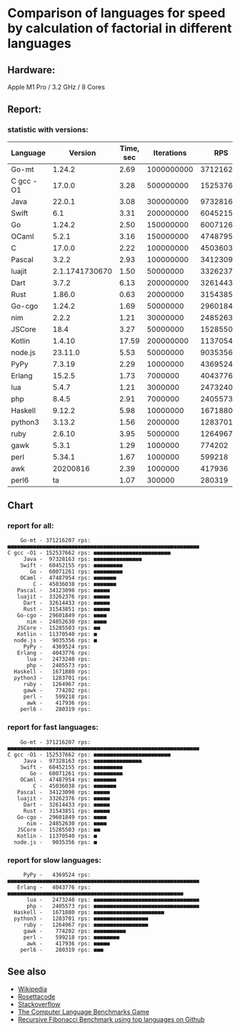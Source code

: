 Comparison of languages for speed by calculation of factorial in different languages
====================================================================================

Hardware:
---------
Apple M1 Pro / 3.2 GHz / 8 Cores


Report:
-------

### statistic with versions:

| Language   | Version        | Time, sec | Iterations | RPS       |
|------------|----------------|-----------|------------|-----------|
|      Go-mt |         1.24.2 |      2.69 | 1000000000 | 371216207 |
|  C gcc -O1 |         17.0.0 |      3.28 |  500000000 | 152537662 |
|       Java |         22.0.1 |      3.08 |  300000000 |  97328163 |
|      Swift |            6.1 |      3.31 |  200000000 |  60452155 |
|         Go |         1.24.2 |      2.50 |  150000000 |  60071261 |
|      OCaml |          5.2.1 |      3.16 |  150000000 |  47487954 |
|          C |         17.0.0 |      2.22 |  100000000 |  45036038 |
|     Pascal |          3.2.2 |      2.93 |  100000000 |  34123098 |
|     luajit | 2.1.1741730670 |      1.50 |   50000000 |  33262376 |
|       Dart |          3.7.2 |      6.13 |  200000000 |  32614433 |
|       Rust |         1.86.0 |      0.63 |   20000000 |  31543851 |
|     Go-cgo |         1.24.2 |      1.69 |   50000000 |  29601849 |
|        nim |          2.2.2 |      1.21 |   30000000 |  24852630 |
|     JSCore |           18.4 |      3.27 |   50000000 |  15285503 |
|     Kotlin |         1.4.10 |     17.59 |  200000000 |  11370540 |
|    node.js |        23.11.0 |      5.53 |   50000000 |   9035356 |
|       PyPy |         7.3.19 |      2.29 |   10000000 |   4369524 |
|     Erlang |         15.2.5 |      1.73 |    7000000 |   4043776 |
|        lua |          5.4.7 |      1.21 |    3000000 |   2473240 |
|        php |          8.4.5 |      2.91 |    7000000 |   2405573 |
|    Haskell |         9.12.2 |      5.98 |   10000000 |   1671880 |
|    python3 |         3.13.2 |      1.56 |    2000000 |   1283701 |
|       ruby |         2.6.10 |      3.95 |    5000000 |   1264967 |
|       gawk |          5.3.1 |      1.29 |    1000000 |    774202 |
|       perl |         5.34.1 |      1.67 |    1000000 |    599218 |
|        awk |       20200816 |      2.39 |    1000000 |    417936 |
|      perl6 |             ta |      1.07 |     300000 |    280319 |

## Chart

### report for all:

        Go-mt - 371216207 rps: ■■■■■■■■■■■■■■■■■■■■■■■■■■■■■■■■■■■■■■■■■■■■■■■■■■■■■■■■■■■■
    C gcc -O1 - 152537662 rps: ■■■■■■■■■■■■■■■■■■■■■■■■
         Java -  97328163 rps: ■■■■■■■■■■■■■■■
        Swift -  60452155 rps: ■■■■■■■■■
           Go -  60071261 rps: ■■■■■■■■■
        OCaml -  47487954 rps: ■■■■■■■
            C -  45036038 rps: ■■■■■■■
       Pascal -  34123098 rps: ■■■■■
       luajit -  33262376 rps: ■■■■■
         Dart -  32614433 rps: ■■■■■
         Rust -  31543851 rps: ■■■■■
       Go-cgo -  29601849 rps: ■■■■
          nim -  24852630 rps: ■■■■
       JSCore -  15285503 rps: ■■
       Kotlin -  11370540 rps: ■
      node.js -   9035356 rps: ■
         PyPy -   4369524 rps: 
       Erlang -   4043776 rps: 
          lua -   2473240 rps: 
          php -   2405573 rps: 
      Haskell -   1671880 rps: 
      python3 -   1283701 rps: 
         ruby -   1264967 rps: 
         gawk -    774202 rps: 
         perl -    599218 rps: 
          awk -    417936 rps: 
        perl6 -    280319 rps: 

### report for fast languages:

        Go-mt - 371216207 rps: ■■■■■■■■■■■■■■■■■■■■■■■■■■■■■■■■■■■■■■■■■■■■■■■■■■■■■■■■■■■■
    C gcc -O1 - 152537662 rps: ■■■■■■■■■■■■■■■■■■■■■■■■
         Java -  97328163 rps: ■■■■■■■■■■■■■■■
        Swift -  60452155 rps: ■■■■■■■■■
           Go -  60071261 rps: ■■■■■■■■■
        OCaml -  47487954 rps: ■■■■■■■
            C -  45036038 rps: ■■■■■■■
       Pascal -  34123098 rps: ■■■■■
       luajit -  33262376 rps: ■■■■■
         Dart -  32614433 rps: ■■■■■
         Rust -  31543851 rps: ■■■■■
       Go-cgo -  29601849 rps: ■■■■
          nim -  24852630 rps: ■■■■
       JSCore -  15285503 rps: ■■
       Kotlin -  11370540 rps: ■
      node.js -   9035356 rps: ■

### report for slow languages:

         PyPy -   4369524 rps: ■■■■■■■■■■■■■■■■■■■■■■■■■■■■■■■■■■■■■■■■■■■■■■■■■■■■■■■■■■■■
       Erlang -   4043776 rps: ■■■■■■■■■■■■■■■■■■■■■■■■■■■■■■■■■■■■■■■■■■■■■■■■■■■■■■■
          lua -   2473240 rps: ■■■■■■■■■■■■■■■■■■■■■■■■■■■■■■■■■
          php -   2405573 rps: ■■■■■■■■■■■■■■■■■■■■■■■■■■■■■■■■■
      Haskell -   1671880 rps: ■■■■■■■■■■■■■■■■■■■■■■
      python3 -   1283701 rps: ■■■■■■■■■■■■■■■■■
         ruby -   1264967 rps: ■■■■■■■■■■■■■■■■■
         gawk -    774202 rps: ■■■■■■■■■■
         perl -    599218 rps: ■■■■■■■■
          awk -    417936 rps: ■■■■■
        perl6 -    280319 rps: ■■■



See also
--------

  * [Wikipedia](http://en.wikipedia.org/wiki/Factorial)
  * [Rosettacode](http://rosettacode.org/wiki/Factorial)
  * [Stackoverflow](http://stackoverflow.com/questions/23930/factorial-algorithms-in-different-languages)
  * [The Computer Language Benchmarks Game](https://benchmarksgame-team.pages.debian.net/benchmarksgame/index.html)
  * [Recursive Fibonacci Benchmark using top languages on Github](https://github.com/drujensen/fib)
